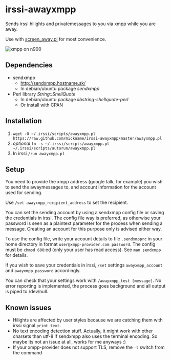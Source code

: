 irssi-awayxmpp
==============

Sends irssi hilights and privatemessages to you via xmpp while you are away.

Use with [screen_away.pl](http://scripts.irssi.org/html/screen_away.pl.html) for most convenience.

![xmpp on n900](sample/n900.png)

Dependencies
------------

* sendxmpp
  + http://sendxmpp.hostname.sk/
  + In debian/ubuntu package *sendxmpp*
* Perl library *String::ShellQuote*
  + In debian/ubuntu package *libstring-shellquote-perl*
  + Or install with CPAN

Installation
------------

1. `wget -O ~/.irssi/scripts/awayxmpp.pl https://raw.github.com/mickname/irssi-awayxmpp/master/awayxmpp.pl`  
2. *optional* `ln -s ~/.irssi/scripts/awayxmpp.pl ~/.irssi/scripts/autorun/awayxmpp.pl`  
3. In irssi `/run awayxmpp.pl`

Setup
-----

You need to provide the xmpp address (google talk, for example) you wish to send the awaymessages to, and account information for the account used for sending.

Use `/set awayxmpp_recipient_address` to set the recipient.

You can set the sending account by using a sendxmpp config file or saving the credentials in irssi. The config file way is preferred, as otherwise your password is seen as a plaintext parameter for the process when sending a message. Creating an account for this purpose only is advised either way.

To use the config file, write your account details to file `.sendxmpprc` in your home directory in format `user@xmpp-provider.com password`. The config must be `chmod 600`:ed (only your user has read access). See `man sendxmpp` for details.

If you wish to save your credentials in irssi, `/set` settings `awayxmpp_account` and `awayxmpp_password` accordingly.

You can check that your settings work with `/awayxmpp_test [message]`. No error reporting is implemented, the process goes background and all output is piped to /dev/null.

Known issues
------------
* Hilights are affected by user styles because we are catching them with irssi signal `print text`.
* No text encoding detection stuff. Actually, it might work with other charsets than utf-8 if sendxmpp also uses the terminal encoding. So maybe its not an issue at all, works for me anyways :)
* If your xmpp-provider does not support TLS, remove the `-t` switch from the command
